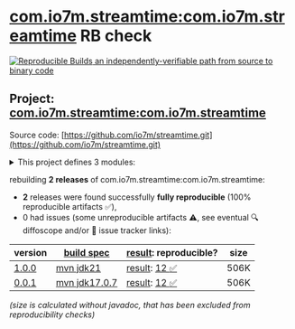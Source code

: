 [com.io7m.streamtime:com.io7m.streamtime](https://central.sonatype.com/artifact/com.io7m.streamtime/com.io7m.streamtime/versions) RB check
=======

[![Reproducible Builds](https://reproducible-builds.org/images/logos/rb.svg) an independently-verifiable path from source to binary code](https://reproducible-builds.org/)

## Project: [com.io7m.streamtime:com.io7m.streamtime](https://central.sonatype.com/artifact/com.io7m.streamtime/com.io7m.streamtime/versions)

Source code: [https://github.com/io7m/streamtime.git](https://github.com/io7m/streamtime.git)

<details><summary>This project defines 3 modules:</summary>

* [com.io7m.streamtime:com.io7m.streamtime](https://central.sonatype.com/artifact/com.io7m.streamtime/com.io7m.streamtime/1.0.0)
* [com.io7m.streamtime:com.io7m.streamtime.core](https://central.sonatype.com/artifact/com.io7m.streamtime/com.io7m.streamtime.core/1.0.0)
* [com.io7m.streamtime:com.io7m.streamtime.tests](https://central.sonatype.com/artifact/com.io7m.streamtime/com.io7m.streamtime.tests/1.0.0)
</details>

rebuilding **2 releases** of com.io7m.streamtime:com.io7m.streamtime:
- **2** releases were found successfully **fully reproducible** (100% reproducible artifacts :white_check_mark:),
- 0 had issues (some unreproducible artifacts :warning:, see eventual :mag: diffoscope and/or :memo: issue tracker links):

| version | [build spec](/BUILDSPEC.md) | [result](https://reproducible-builds.org/docs/jvm/): reproducible? | size |
| -- | --------- | ------ | -- |
| [1.0.0](https://central.sonatype.com/artifact/com.io7m.streamtime/com.io7m.streamtime/1.0.0/pom) | [mvn jdk21](com.io7m.streamtime-1.0.0.buildspec) | [result](com.io7m.streamtime-1.0.0.buildinfo): [12 :white_check_mark: ](com.io7m.streamtime-1.0.0.buildcompare) | 506K |
| [0.0.1](https://central.sonatype.com/artifact/com.io7m.streamtime/com.io7m.streamtime/0.0.1/pom) | [mvn jdk17.0.7](com.io7m.streamtime-0.0.1.buildspec) | [result](com.io7m.streamtime-0.0.1.buildinfo): [12 :white_check_mark: ](com.io7m.streamtime-0.0.1.buildcompare) | 506K |

<i>(size is calculated without javadoc, that has been excluded from reproducibility checks)</i>

